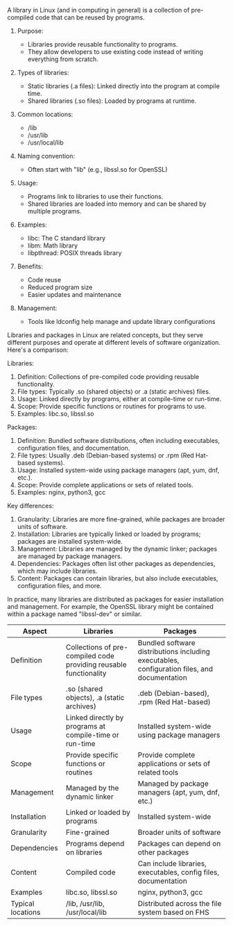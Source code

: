 A library in Linux (and in computing in general) is a collection of pre-compiled code that can be reused by programs.

1. Purpose:
   - Libraries provide reusable functionality to programs.
   - They allow developers to use existing code instead of writing everything from scratch.

2. Types of libraries:
   - Static libraries (.a files): Linked directly into the program at compile time.
   - Shared libraries (.so files): Loaded by programs at runtime.

3. Common locations:
   - /lib
   - /usr/lib
   - /usr/local/lib

4. Naming convention:
   - Often start with "lib" (e.g., libssl.so for OpenSSL)

5. Usage:
   - Programs link to libraries to use their functions.
   - Shared libraries are loaded into memory and can be shared by multiple programs.

6. Examples:
   - libc: The C standard library
   - libm: Math library
   - libpthread: POSIX threads library

7. Benefits:
   - Code reuse
   - Reduced program size
   - Easier updates and maintenance

8. Management:
   - Tools like ldconfig help manage and update library configurations

Libraries and packages in Linux are related concepts, but they serve different purposes and operate at different levels of software organization. Here's a comparison:

Libraries:

1. Definition: Collections of pre-compiled code providing reusable functionality.
2. File types: Typically .so (shared objects) or .a (static archives) files.
3. Usage: Linked directly by programs, either at compile-time or run-time.
4. Scope: Provide specific functions or routines for programs to use.
5. Examples: libc.so, libssl.so

Packages:

1. Definition: Bundled software distributions, often including executables, configuration files, and documentation.
2. File types: Usually .deb (Debian-based systems) or .rpm (Red Hat-based systems).
3. Usage: Installed system-wide using package managers (apt, yum, dnf, etc.).
4. Scope: Provide complete applications or sets of related tools.
5. Examples: nginx, python3, gcc

Key differences:

1. Granularity: Libraries are more fine-grained, while packages are broader units of software.
2. Installation: Libraries are typically linked or loaded by programs; packages are installed system-wide.
3. Management: Libraries are managed by the dynamic linker; packages are managed by package managers.
4. Dependencies: Packages often list other packages as dependencies, which may include libraries.
5. Content: Packages can contain libraries, but also include executables, configuration files, and more.

In practice, many libraries are distributed as packages for easier installation and management. For example, the OpenSSL library might be contained within a package named "libssl-dev" or similar.


| Aspect | Libraries | Packages |
|--------|-----------|----------|
| Definition | Collections of pre-compiled code providing reusable functionality | Bundled software distributions including executables, configuration files, and documentation |
| File types | .so (shared objects), .a (static archives) | .deb (Debian-based), .rpm (Red Hat-based) |
| Usage | Linked directly by programs at compile-time or run-time | Installed system-wide using package managers |
| Scope | Provide specific functions or routines | Provide complete applications or sets of related tools |
| Management | Managed by the dynamic linker | Managed by package managers (apt, yum, dnf, etc.) |
| Installation | Linked or loaded by programs | Installed system-wide |
| Granularity | Fine-grained | Broader units of software |
| Dependencies | Programs depend on libraries | Packages can depend on other packages |
| Content | Compiled code | Can include libraries, executables, config files, documentation |
| Examples | libc.so, libssl.so | nginx, python3, gcc |
| Typical locations | /lib, /usr/lib, /usr/local/lib | Distributed across the file system based on FHS |
